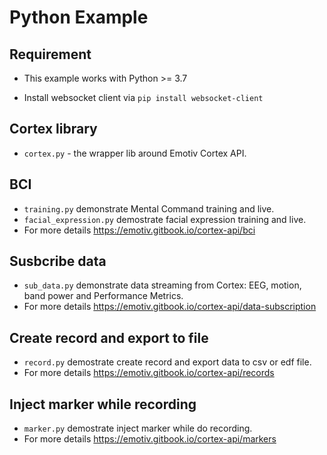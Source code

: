 # Python Example

## Requirement
- This example works with Python >= 3.7

- Install websocket client via  `pip install websocket-client`

## Cortex library
- `cortex.py` - the wrapper lib around Emotiv Cortex API.

## BCI
- `training.py` demonstrate Mental Command training and live.
- `facial_expression.py` demostrate facial expression training and live.
- For more details https://emotiv.gitbook.io/cortex-api/bci

## Susbcribe data
- `sub_data.py` demonstrate data streaming from Cortex: EEG, motion, band power and Performance Metrics.
- For more details https://emotiv.gitbook.io/cortex-api/data-subscription

## Create record and export to file
- `record.py` demostrate create record and export data to csv or edf file.
- For more details https://emotiv.gitbook.io/cortex-api/records

## Inject marker while recording
- `marker.py` demostrate inject marker while do recording.
- For more details https://emotiv.gitbook.io/cortex-api/markers


